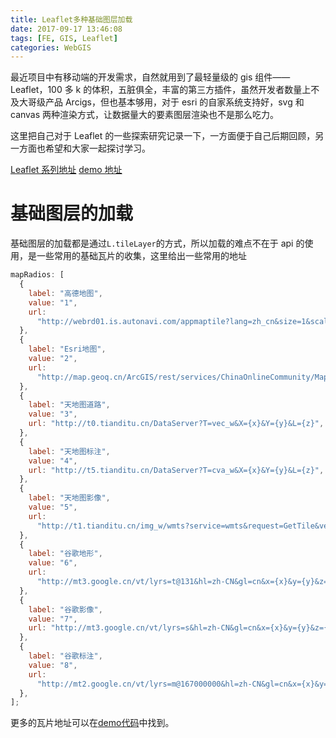 ```yaml
---
title: Leaflet多种基础图层加载
date: 2017-09-17 13:46:08
tags: [FE, GIS, Leaflet]
categories: WebGIS
---
```


最近项目中有移动端的开发需求，自然就用到了最轻量级的 gis 组件——Leaflet，100 多 k 的体积，五脏俱全，丰富的第三方插件，虽然开发者数量上不及大哥级产品 Arcigs，但也基本够用，对于 esri 的自家系统支持好，svg 和 canvas 两种渲染方式，让数据量大的要素图层渲染也不是那么吃力。

这里把自己对于 Leaflet 的一些探索研究记录一下，一方面便于自己后期回顾，另一方面也希望和大家一起探讨学习。

<!-- more -->

[Leaflet 系列地址](https://github.com/zzcyrus/WebGIS-demos/tree/main/leaflet)
[demo 地址](https://kaely.net/WebGIS-demos/leaflet/0.basemap/basemap.html)

# 基础图层的加载

基础图层的加载都是通过`L.tileLayer`的方式，所以加载的难点不在于 api 的使用，是一些常用的基础瓦片的收集，这里给出一些常用的地址

```js
mapRadios: [
  {
    label: "高德地图",
    value: "1",
    url:
      "http://webrd01.is.autonavi.com/appmaptile?lang=zh_cn&size=1&scale=1&style=8&x={x}&y={y}&z={z}",
  },
  {
    label: "Esri地图",
    value: "2",
    url:
      "http://map.geoq.cn/ArcGIS/rest/services/ChinaOnlineCommunity/MapServer/tile/{z}/{y}/{x}",
  },
  {
    label: "天地图道路",
    value: "3",
    url: "http://t0.tianditu.cn/DataServer?T=vec_w&X={x}&Y={y}&L={z}",
  },
  {
    label: "天地图标注",
    value: "4",
    url: "http://t5.tianditu.cn/DataServer?T=cva_w&X={x}&Y={y}&L={z}",
  },
  {
    label: "天地图影像",
    value: "5",
    url:
      "http://t1.tianditu.cn/img_w/wmts?service=wmts&request=GetTile&version=1.0.0&LAYER=img&tileMatrixSet=w&TileMatrix={z}&TileRow={y}&TileCol={x}&style=default&format=tiles",
  },
  {
    label: "谷歌地形",
    value: "6",
    url:
      "http://mt3.google.cn/vt/lyrs=t@131&hl=zh-CN&gl=cn&x={x}&y={y}&z={z}&s=Ga",
  },
  {
    label: "谷歌影像",
    value: "7",
    url: "http://mt3.google.cn/vt/lyrs=s&hl=zh-CN&gl=cn&x={x}&y={y}&z={z}",
  },
  {
    label: "谷歌标注",
    value: "8",
    url:
      "http://mt2.google.cn/vt/lyrs=m@167000000&hl=zh-CN&gl=cn&x={x}&y={y}&z={z}",
  },
];
```

更多的瓦片地址可以在[demo代码](https://github.com/zzcyrus/WebGIS-demos/blob/main/leaflet/0.basemap/basemap.html)中找到。
